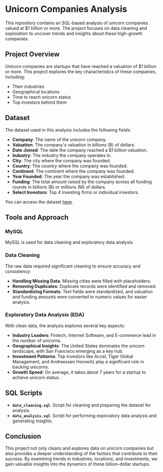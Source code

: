 # Unicorn Companies Analysis

This repository contains an SQL-based analysis of unicorn companies valued at $1 billion or more. The project focuses on data cleaning and exploration to uncover trends and insights about these high-growth companies.

## Project Overview

Unicorn companies are startups that have reached a valuation of $1 billion or more. This project explores the key characteristics of these companies, including:
- Their industries
- Geographical locations
- Time to reach unicorn status
- Top investors behind them

## Dataset

The dataset used in this analysis includes the following fields:
- **Company**: The name of the unicorn company.
- **Valuation**: The company's valuation in billions (B) of dollars.
- **Date Joined**: The date the company reached a $1 billion valuation.
- **Industry**: The industry the company operates in.
- **City**: The city where the company was founded.
- **Country**: The country where the company was founded.
- **Continent**: The continent where the company was founded.
- **Year Founded**: The year the company was established.
- **Funding**: The total amount raised by the company across all funding rounds in billions (B) or millions (M) of dollars.
- **Select Investors**: Top 4 investing firms or individual investors.

You can access the dataset [here](https://mavenanalytics.io/data-playground?order=date_added%2Cdesc&search=unicorn).

## Tools and Approach

### MySQL

MySQL is used for data cleaning and exploratory data analysis.

### Data Cleaning

The raw data required significant cleaning to ensure accuracy and consistency:
- **Handling Missing Data**: Missing cities were filled with placeholders.
- **Removing Duplicates**: Duplicate records were identified and removed.
- **Standardizing Formats**: Text fields were standardized, and valuation and funding amounts were converted to numeric values for easier analysis.

### Exploratory Data Analysis (EDA)

With clean data, the analysis explores several key aspects:
- **Industry Leaders**: Fintech, Internet Software, and E-commerce lead in the number of unicorns.
- **Geographical Insights**: The United States dominates the unicorn landscape, with San Francisco emerging as a key hub.
- **Investment Patterns**: Top investors like Accel, Tiger Global Management, and Andreessen Horowitz play a significant role in backing unicorns.
- **Growth Speed**: On average, it takes about 7 years for a startup to achieve unicorn status.

## SQL Scripts

- **`data_cleaning.sql`**: Script for cleaning and preparing the dataset for analysis.
- **`data_analysis.sql`**: Script for performing exploratory data analysis and generating insights.

## Conclusion

This project not only cleans and explores data on unicorn companies but also provides a deeper understanding of the factors that contribute to their success. By examining trends in industries, locations, and investments, we gain valuable insights into the dynamics of these billion-dollar startups.
